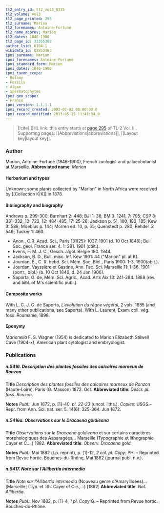 ```yaml
---
tl2_entry_id: tl2_vol3_0335
tl2_volume: vol3
tl2_page_printed: 295
tl2_surname: Marion
tl2_forenames: Antoine-Fortuné
tl2_name_abbrev: Marion
tl2_dates: 1846-1900
tl2_page_id: 33355382
author_lsid: 6104-1
wikidata_id: Q2853463
ipni_surname: Marion
ipni_forenames: Antoine-Fortuné
ipni_standard_form: Marion
ipni_dates: 1846-1900
ipni_taxon_scope: 
- Botany
- Fossils
- Algae
- Spermatophytes
ipni_geo_scope: 
- France
ipni_version: 1.1.1.1
ipni_record_created: 2003-07-02 00:00:00.0
ipni_record_modified: 2013-05-15 11:41:34.0
---
```



> [!cite] BHL link: this entry starts at [page 295](https://www.biodiversitylibrary.org/page/33355382) of TL-2 Vol. III.
> Supporting pages: [[Abbreviations|abbreviations]], [[Layout key|layout key]].

### Author

Marion, Antoine-Fortuné (1846-1900), French zoologist and palaeobotanist at Marseille. 
**Abbreviated name**: *Marion*

#### Herbarium and types

Unknown; some plants collected by "Marion" in North Africa were received by [[Collection K|K]] in 1878.

#### Bibliography and biography

Andrews p. 299-300; Barnhart 2: 448; BJI 1: 38; BM 3: 1241, 7: 795; CSP 8: 331-332, 10: 723, 12: 484-485, 17: 25-26; Jackson p. 51, 100, 183, 185; Kew 3: 588; Moebius p. 144; Morren ed. 10, p. 65; Quenstedt p. 280; Rehder 5: 546; Tucker 1: 460.
- Anon., C.R. Acad. Sci., Paris 131(25): 1037. 1901 (d. 10 Oct 1846); Bull. Soc. géol. France ser. 4. 1: 281. 1901 (obit.).
- Evens, F. M. J. C., Gesch. algol. Belgie 180. 1944.
- Jackson, B. D., Bull. misc. Inf. Kew 1901: 44 ("Marion" pl. at K).
- Jourdan, É., C. R. hebd. Sci. Mém. Soc. Biol., Paris 1900: 1-3. 1900(obit.).
- Jourdan, Vayssière et Gastine, Ann. Fac. Sci. Marseille 11: 1-36. 1901 (portr., bibl.) (b. 10 Oct 1846, d. 24 Jan 1900).
- Saporta, G. de, Mém. Sci. Agric., Acad. Arts Aix 13: 241-284. 1888 (rev. and bibl. of M's scientific publ.).

#### Composite works

With L. C. J. G. de Saporta, *L'évolution du règne végétal*, 2 vols. 1885 (and many other publications; see Saporta).
With L. Laurent, Exam. coll. vég. foss. Roumanie, 1898.

#### Eponymy

*Marionella* F. S. Wagner (1954) is dedicated to Marion Elizabeth Stilwell Cave (1904-x), American plant cytologist and embryologist.

### Publications

##### n.5416. Description des plantes fossiles des calcaires marneux de Ronzon

**Title**
*Description des plantes fossiles des calcaires marneux de Ronzon* (Haute-Loire). Paris (G. Masson) 1872. Oct.
**Abbreviated title**: *Descr. pl. foss. Ronzon*.

**Notes**
*Publ*.: Jun 1872, p. \[1\]-40, *pl. 22-23* (uncol. liths.). *Copies*: USGS.– Repr. from Ann. Sci. nat. ser. 5. 14(6): 325-364. Jun 1872.

##### n.5416a. Observations sur le Dracaena goldieana

**Title**
*Observations sur le Dracaena goldieana* et sur certains caractères morphologiques des Asparagées... Marseille (Typographie et lithographie Cayer et C....) 1882.
**Abbreviated title**: *Observ. Dracaena gold.*

**Notes**
*Publ*.: Mai 1882 (t.p. reprint), p. \[1\]-12, *2 col. pl. Copy*: PH. – Reprinted from Revue hortic. Bouches-du-Rhône, Mai 1882 (journal publ. n.v.).

##### n.5417. Note sur l'Allibertia intermedia

**Title**
*Note sur l'Allibertia intermedia* (Nouveau genre d'Amaryllidées)... \[Marseille\] (Typ. et lith. Cayer et Cie.,...) \[1882\]
**Abbreviated title**: *Not. Allibertia*.

**Notes**
*Publ*.: Nov 1882, p. \[1\]-4, *1 pl*. *Copy*:G. – Reprinted from Revue hortic. Bouches-du-Rhône.

